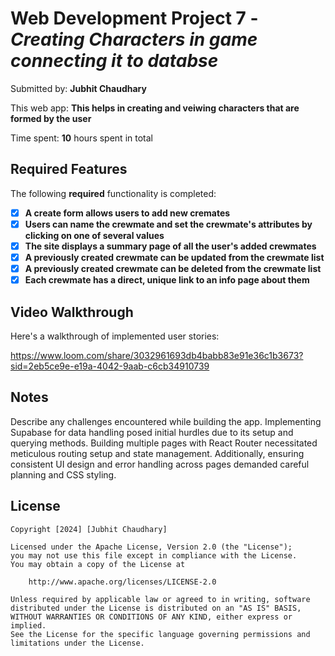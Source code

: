# Web Development Project 7 - *Creating Characters in game connecting it to databse*

Submitted by: **Jubhit Chaudhary**

This web app: **This helps in creating and veiwing characters that are formed by the user**

Time spent: **10** hours spent in total

## Required Features

The following **required** functionality is completed:

- [X] **A create form allows users to add new cremates**
- [X] **Users can name the crewmate and set the crewmate's attributes by clicking on one of several values**
- [X] **The site displays a summary page of all the user's added crewmates**
- [X] **A previously created crewmate can be updated from the crewmate list**
- [X] **A previously created crewmate can be deleted from the crewmate list**
- [X] **Each crewmate has a direct, unique link to an info page about them**

## Video Walkthrough

Here's a walkthrough of implemented user stories:

https://www.loom.com/share/3032961693db4babb83e91e36c1b3673?sid=2eb5ce9e-e19a-4042-9aab-c6cb34910739

## Notes

Describe any challenges encountered while building the app.
Implementing Supabase for data handling posed initial hurdles due to its setup and querying methods. Building multiple pages with React Router necessitated meticulous routing setup and state management. Additionally, ensuring consistent UI design and error handling across pages demanded careful planning and CSS styling.

## License

    Copyright [2024] [Jubhit Chaudhary]

    Licensed under the Apache License, Version 2.0 (the "License");
    you may not use this file except in compliance with the License.
    You may obtain a copy of the License at

        http://www.apache.org/licenses/LICENSE-2.0

    Unless required by applicable law or agreed to in writing, software
    distributed under the License is distributed on an "AS IS" BASIS,
    WITHOUT WARRANTIES OR CONDITIONS OF ANY KIND, either express or implied.
    See the License for the specific language governing permissions and
    limitations under the License.
